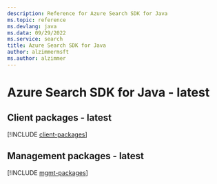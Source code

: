 ```yaml
---
description: Reference for Azure Search SDK for Java
ms.topic: reference
ms.devlang: java
ms.data: 09/29/2022
ms.service: search
title: Azure Search SDK for Java
author: alzimmermsft
ms.author: alzimmer
---
```

# Azure Search SDK for Java - latest

## Client packages - latest
[!INCLUDE [client-packages](search-client-index.md)]
## Management packages - latest
[!INCLUDE [mgmt-packages](search-mgmt-index.md)]
